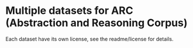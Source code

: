 # Multiple datasets for ARC (Abstraction and Reasoning Corpus)

Each dataset have its own license, see the readme/license for details.
